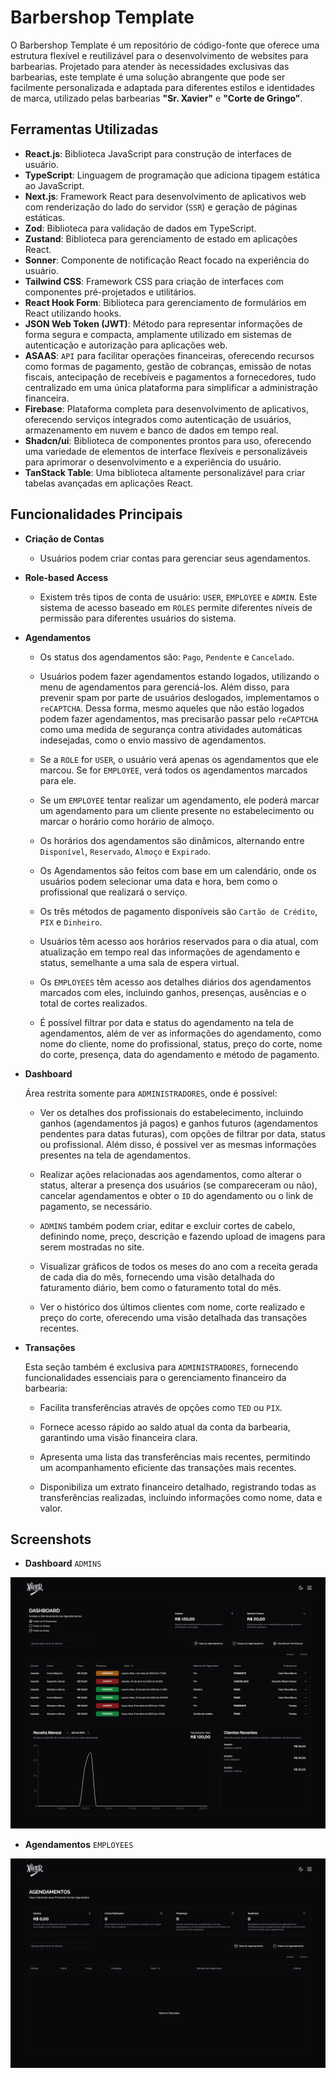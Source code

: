 # Barbershop Template

O Barbershop Template é um repositório de código-fonte que oferece uma estrutura flexível e reutilizável para o desenvolvimento de websites para barbearias. Projetado para atender às necessidades exclusivas das barbearias, este template é uma solução abrangente que pode ser facilmente personalizada e adaptada para diferentes estilos e identidades de marca, utilizado pelas barbearias **"Sr. Xavier"** e **"Corte de Gringo"**.

## Ferramentas Utilizadas

- **React.js**: Biblioteca JavaScript para construção de interfaces de usuário.
- **TypeScript**: Linguagem de programação que adiciona tipagem estática ao JavaScript.
- **Next.js**: Framework React para desenvolvimento de aplicativos web com renderização do lado do servidor (`SSR`) e geração de páginas estáticas.
- **Zod**: Biblioteca para validação de dados em TypeScript.
- **Zustand**: Biblioteca para gerenciamento de estado em aplicações React.
- **Sonner**: Componente de notificação React focado na experiência do usuário.
- **Tailwind CSS**: Framework CSS para criação de interfaces com componentes pré-projetados e utilitários.
- **React Hook Form**: Biblioteca para gerenciamento de formulários em React utilizando hooks.
- **JSON Web Token (JWT)**: Método para representar informações de forma segura e compacta, amplamente utilizado em sistemas de autenticação e autorização para aplicações web.
- **ASAAS**: `API` para facilitar operações financeiras, oferecendo recursos como formas de pagamento, gestão de cobranças, emissão de notas fiscais, antecipação de recebíveis e pagamentos a fornecedores, tudo centralizado em uma única plataforma para simplificar a administração financeira.
- **Firebase**: Plataforma completa para desenvolvimento de aplicativos, oferecendo serviços integrados como autenticação de usuários, armazenamento em nuvem e banco de dados em tempo real.
- **Shadcn/ui**: Biblioteca de componentes prontos para uso, oferecendo uma variedade de elementos de interface flexíveis e personalizáveis para aprimorar o desenvolvimento e a experiência do usuário.
- **TanStack Table**: Uma biblioteca altamente personalizável para criar tabelas avançadas em aplicações React.

## Funcionalidades Principais

- **Criação de Contas**

  - Usuários podem criar contas para gerenciar seus agendamentos.

- **Role-based Access**

  - Existem três tipos de conta de usuário: `USER`, `EMPLOYEE` e `ADMIN`. Este sistema de acesso baseado em `ROLES` permite diferentes níveis de permissão para diferentes usuários do sistema.

- **Agendamentos**

  - Os status dos agendamentos são: `Pago`, `Pendente` e `Cancelado`.

  - Usuários podem fazer agendamentos estando logados, utilizando o menu de agendamentos para gerenciá-los. Além disso, para prevenir spam por parte de usuários deslogados, implementamos o `reCAPTCHA`. Dessa forma, mesmo aqueles que não estão logados podem fazer agendamentos, mas precisarão passar pelo `reCAPTCHA` como uma medida de segurança contra atividades automáticas indesejadas, como o envio massivo de agendamentos.

  - Se a `ROLE` for `USER`, o usuário verá apenas os agendamentos que ele marcou. Se for `EMPLOYEE`, verá todos os agendamentos marcados para ele.

  - Se um `EMPLOYEE` tentar realizar um agendamento, ele poderá marcar um agendamento para um cliente presente no estabelecimento ou marcar o horário como horário de almoço.

  - Os horários dos agendamentos são dinâmicos, alternando entre `Disponível`, `Reservado`, `Almoço` e `Expirado`.

  - Os Agendamentos são feitos com base em um calendário, onde os usuários podem selecionar uma data e hora, bem como o profissional que realizará o serviço.

  - Os três métodos de pagamento disponíveis são `Cartão de Crédito`, `PIX` e `Dinheiro`.

  - Usuários têm acesso aos horários reservados para o dia atual, com atualização em tempo real das informações de agendamento e status, semelhante a uma sala de espera virtual.

  - Os `EMPLOYEES` têm acesso aos detalhes diários dos agendamentos marcados com eles, incluindo ganhos, presenças, ausências e o total de cortes realizados.

  - É possível filtrar por data e status do agendamento na tela de agendamentos, além de ver as informações do agendamento, como nome do cliente, nome do profissional, status, preço do corte, nome do corte, presença, data do agendamento e método de pagamento.

- **Dashboard**

  Área restrita somente para `ADMINISTRADORES`, onde é possível:

  - Ver os detalhes dos profissionais do estabelecimento, incluindo ganhos (agendamentos já pagos) e ganhos futuros (agendamentos pendentes para datas futuras), com opções de filtrar por data, status ou profissional. Além disso, é possível ver as mesmas informações presentes na tela de agendamentos.

  - Realizar ações relacionadas aos agendamentos, como alterar o status, alterar a presença dos usuários (se compareceram ou não), cancelar agendamentos e obter o `ID` do agendamento ou o link de pagamento, se necessário.

  - `ADMINS` também podem criar, editar e excluir cortes de cabelo, definindo nome, preço, descrição e fazendo upload de imagens para serem mostradas no site.

  - Visualizar gráficos de todos os meses do ano com a receita gerada de cada dia do mês, fornecendo uma visão detalhada do faturamento diário, bem como o faturamento total do mês.

  - Ver o histórico dos últimos clientes com nome, corte realizado e preço do corte, oferecendo uma visão detalhada das transações recentes.

- **Transações**

  Esta seção também é exclusiva para `ADMINISTRADORES`, fornecendo funcionalidades essenciais para o gerenciamento financeiro da barbearia:

  - Facilita transferências através de opções como `TED` ou `PIX`.

  - Fornece acesso rápido ao saldo atual da conta da barbearia, garantindo uma visão financeira clara.
  - Apresenta uma lista das transferências mais recentes, permitindo um acompanhamento eficiente das transações mais recentes.

  - Disponibiliza um extrato financeiro detalhado, registrando todas as transferências realizadas, incluindo informações como nome, data e valor.

## Screenshots

- **Dashboard** `ADMINS`

![Dashboard](./screenshots/dashboard.png)

- **Agendamentos** `EMPLOYEES`

![Agendamentos](./screenshots/appointments_employees.png)
